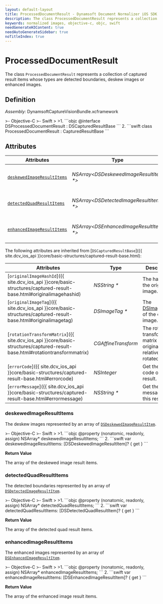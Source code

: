 ```yaml
---
layout: default-layout
title: ProcessedDocumentResult - Dynamsoft Document Normalizer iOS SDK API Reference
description: The class ProcessedDocumentResult represents a collection of captured result items whose type are detected boundaries, deskew images or enhanced images.
keywords: normalized images, objective-c, objc, swift
needGenerateH3Content: true
needAutoGenerateSidebar: true
noTitleIndex: true
---
```


# ProcessedDocumentResult

The class `ProcessedDocumentResult` represents a collection of captured result items whose types are detected boundaries, deskew images or enhanced images.

## Definition

*Assembly:* DynamsoftCaptureVisionBundle.xcframework

<div class="sample-code-prefix"></div>
>- Objective-C
>- Swift
>
>1. 
```objc
@interface DSProcessedDocumentResult : DSCapturedResultBase
```
2. 
```swift
class ProcessedDocumentResult : CapturedResultBase
```

## Attributes

| Attributes | Type | Description |
| ---------- | ---- | ----------- |
| [`deskewedImageResultItems`](#deskewedimageresultitems) | *NSArray<DSDeskewedImageResultItem \*>* | The deskew images represented by an array of [`DeskewedImageResultItem`](deskewed-image-result-item.md). |
| [`detectedQuadResultItems`](#detectedquadresultitems) | *NSArray<DSDetectedImageResultItem \*>* | The detected boundaries represented by an array of [`DetectedImageResultItem`](detected-image-result-item.md). |
| [`enhancedImageResultItems`](#enhancedimageresultitems) | *NSArray<DSEnhancedImageResultItem \*>* | The enhanced images represented by an array of [`EnhancedImageResultItem`](enhanced-image-result-item.md). |

The following attributes are inherited from [`DSCapturedResultBase`]({{ site.dcv_ios_api }}core/basic-structures/captured-result-base.html):

| Attributes | Type | Description |
| ---------- | ---- | ----------- |
| [`originalImageHashId`]({{ site.dcv_ios_api }}core/basic-structures/captured-result-base.html#originalimagehashid) | *NSString \** | The hash id of the original image. |
| [`originalImageTag`]({{ site.dcv_ios_api }}core/basic-structures/captured-result-base.html#originalimagetag) | *DSImageTag \** | The [DSImageTag](image-tag.md) of the original image. |
| [`rotationTransformMatrix`]({{ site.dcv_ios_api }}core/basic-structures/captured-result-base.html#rotationtransformmatrix) | *CGAffineTransform* | The rotation transformation matrix of the original image relative to the rotated image. |
| [`errorCode`]({{ site.dcv_ios_api }}core/basic-structures/captured-result-base.html#errorcode) | *NSInteger* | Get the error code of this result. |
| [`errorMessage`]({{ site.dcv_ios_api }}core/basic-structures/captured-result-base.html#errormessage) | *NSString \** | Get the error message of this result. |

### deskewedImageResultItems

The deskew images represented by an array of [`DSDeskewedImageResultItem`](deskewed-image-result-item.md).

<div class="sample-code-prefix"></div>
>- Objective-C
>- Swift
>
>1. 
```objc
@property (nonatomic, readonly, assign) NSArray<DSDeskewedImageResultItem *>* deskewedImageResultItems;
```
2. 
```swift
var deskewedImageResultItems: [DSDeskewedImageResultItem]? { get }
```

**Return Value**

The array of the deskewed image result items.

### detectedQuadResultItems

The detected boundaries represented by an array of [`DSDetectedImageResultItem`](detected-image-result-item.md).

<div class="sample-code-prefix"></div>
>- Objective-C
>- Swift
>
>1. 
```objc
@property (nonatomic, readonly, assign) NSArray<DSDetectedQuadResultItem*>* detectedQuadResultItems;
```
2. 
```swift
var detectedQuadResultItems: [DSDetectedQuadResultItem]? { get }
```

**Return Value**

The array of the detected quad result items.

### enhancedImageResultItems

The enhanced images represented by an array of [`DSEnhancedImageResultItem`](enhanced-image-result-item.md).

<div class="sample-code-prefix"></div>
>- Objective-C
>- Swift
>
>1. 
```objc
@property (nonatomic, readonly, assign) NSArray<DSEnhancedImageResultItem*>* enhancedImageResultItems;
```
2. 
```swift
var enhancedImageResultItems: [DSEnhancedImageResultItem]? { get }
```

**Return Value**

The array of the enhanced image result items.
